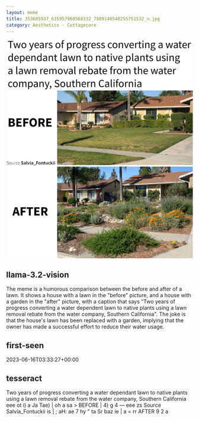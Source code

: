 ```yaml
---
layout: meme
title: 353685937_635957968568332_7889140548255751532_n.jpg
category: Aesthetics - Cottagecore
---
```


<div markdown="0"><a href="353685937_635957968568332_7889140548255751532_n.jpg"><img class="photo" src="353685937_635957968568332_7889140548255751532_n.jpg" /></a>

<h2>llama-3.2-vision</h2>
<p title="Llama-3.2-Vision-11B is a really good model that probably gets the visual details right but doesn't understand literary or media references, and often fails to accurately represent the physical arrangement of objects and the implied relationships between the objects.">The meme is a humorous comparison between the before and after of a lawn. It shows a house with a lawn in the &quot;before&quot; picture, and a house with a garden in the &quot;after&quot; picture, with a caption that says &quot;Two years of progress converting a water dependent lawn to native plants using a lawn removal rebate from the water company, Southern California&quot;. The joke is that the house&#x27;s lawn has been replaced with a garden, implying that the owner has made a successful effort to reduce their water usage.</p>

<h2>first-seen</h2>
<p title="Because Git doesn't preserve file modification times, this metadata file contains the file's modification time when it was added to the library.">2023-06-16T03:33:27+00:00</p>

<h2>tesseract</h2>
<p title="Tesseract is often terrible and just gives a lot of nonsense characters, but it used to be the state of the art, and usually it is better at correctly representing text than llama-3.2-vision-11b.">Two years of progress converting a water dependant lawn to native plants using a lawn removal rebate from the water company, Southern California eee ot i) a Ja Tae) | oh a sa &gt; BEFORE | 4) g 4 — eee zs Source Salvia_Fontuckii is | ; aH: ae 7 hy &quot; ta Sr baz ie | a = rr AFTER 9 2 a</p>

</div>

